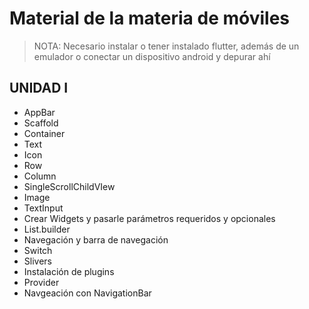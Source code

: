 # Material de la materia de móviles
> NOTA: Necesario instalar o tener instalado flutter, además de un emulador o conectar un dispositivo android y depurar ahí

## UNIDAD I
- AppBar
- Scaffold
- Container
- Text
- Icon
- Row
- Column
- SingleScrollChildVIew
- Image
- TextInput
- Crear Widgets y pasarle parámetros requeridos y opcionales
- List.builder
- Navegación y barra de navegación
- Switch
- Slivers
- Instalación de plugins
- Provider
- Navgeación con NavigationBar
